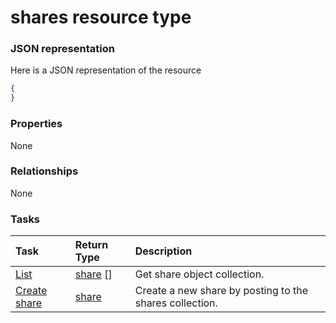 # shares resource type



### JSON representation

Here is a JSON representation of the resource

<!-- {
  "blockType": "resource",
  "optionalProperties": [

  ],
  "@odata.type": "microsoft.graph.shares"
}-->

```json
{
}

```
### Properties
None

### Relationships
None


### Tasks

| Task		   | Return Type	|Description|
|:---------------|:--------|:----------|
|[List](../api/share_list.md) | [share](share.md) [] |Get share object collection. |
|[Create share](../api/share_post_shares.md) |[share](share.md)| Create a new share by posting to the shares collection.|

<!-- uuid: 0fa9dd6b-c672-4f2a-9c51-1092de44be82
2015-10-19 09:07:26 UTC -->
<!-- {
  "type": "#page.annotation",
  "description": "shares resource",
  "keywords": "",
  "section": "documentation",
  "tocPath": ""
}-->